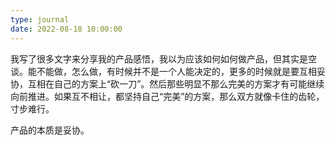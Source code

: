 ```yaml
---
type: journal
date: 2022-08-18 10:00:00
---
```


我写了很多文字来分享我的产品感悟，我以为应该如何如何做产品，但其实是空谈。能不能做，怎么做，有时候并不是一个人能决定的，更多的时候就是要互相妥协，互相在自己的方案上“砍一刀”。然后那些明显不那么完美的方案才有可能继续向前推进。如果互不相让，都坚持自己“完美”的方案，那么双方就像卡住的齿轮，寸步难行。

产品的本质是妥协。
